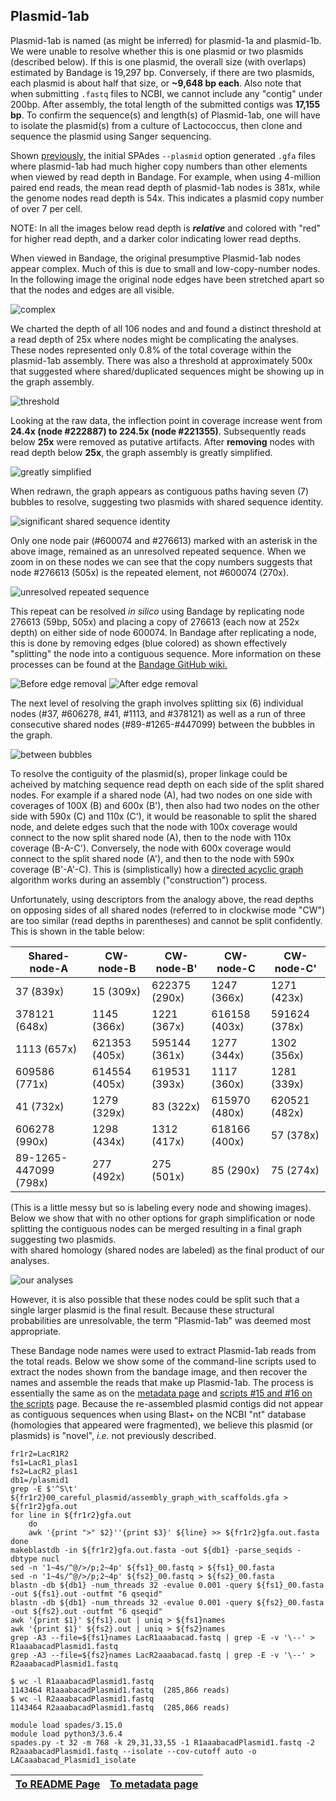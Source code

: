 ---
---

## Plasmid-1ab

Plasmid-1ab is named (as might be inferred) for plasmid-1a and plasmid-1b. We were unable to resolve whether this is one plasmid or two plasmids (described below). If this is one plasmid, the overall size (with overlaps) estimated by Bandage is 19,297 bp. Conversely, if there are two plasmids, each plasmid is about half that size, or **~9,648 bp each**. Also note that when submitting `.fastq` files to NCBI, we cannot include any "contig" under 200bp. After assembly, the total length of the submitted contigs was **17,155 bp**. To confirm the sequence(s) and length(s) of Plasmid-1ab, one will have to isolate the plasmid(s) from a culture of Lactococcus, then clone and sequence the plasmid using Sanger sequencing. 

Shown [previously](/metadata.md#band01), the initial SPAdes `--plasmid` option generated `.gfa` files where plasmid-1ab had much higher copy numbers than other elements when viewed by read depth in Bandage. For example, when using 4-million paired end reads, the mean read depth of plasmid-1ab nodes is 381x, while the genome nodes read depth is 54x. This indicates a plasmid copy number of over 7 per cell.

NOTE: In all the images below read depth is ***relative*** and colored with "red" for higher read depth, and a darker color indicating lower read depths.

When viewed in Bandage, the original presumptive Plasmid-1ab nodes appear complex. Much of this is due to small and low-copy-number nodes. In the following image the original node edges have been stretched apart so that the nodes and edges are all visible. 

![complex](/fig/Plasmid1ab-exploded-before-trimming-selected.png)

We charted the depth of all 106 nodes and and found a distinct 
threshold at a read depth of 25x where nodes might be complicating the analyses. These 
nodes represented only 0.8% of the total coverage within the plasmid-1ab assembly. 
There was also a threshold at approximately 500x that suggested where shared/duplicated sequences might be 
showing up in the graph assembly. 

![threshold](/fig/plasmid-1ab-node-depth.png)

Looking at the raw data, the inflection point in coverage increase went from **24.4x (node #222887) to 224.5x (node #221355)**. Subsequently reads below **25x** were removed as putative artifacts. After **removing** nodes with read depth below **25x**, the graph assembly is greatly simplified.

 ![greatly simplified](/fig/Plasmid1ab-exploded-after-trimming.png) 
 
 When redrawn, the graph appears as contiguous paths having seven (7) bubbles to resolve, suggesting two plasmids with  shared sequence identity. 
 
 ![significant shared sequence identity](/fig/990-selection-graph.png) 
 
 Only one node pair (#600074 and #276613) marked with an asterisk in the above image, remained as an unresolved repeated sequence. When we zoom in on these nodes we can see that the copy numbers suggests that node #276613 (505x) is the repeated element, not #600074 (270x).
 
 ![unresolved repeated sequence](/fig/600074-and-276613-graph-labels.png) 
 
  This repeat can be resolved *in silico* using Bandage by replicating node 276613 (59bp, 505x) and placing a copy of 276613 (each now at 252x depth) on either side of node 600074. In Bandage after replicating a node, this is done by removing edges (blue colored) as shown effectively "splitting" the node into  a contiguous sequence. More information on these processes can be found at the [Bandage GitHub wiki.](https://github.com/rrwick/Bandage/wiki)
  
![Before edge removal](/fig/resolving-600074-v-2sm.png)
![After edge removal](/fig/resolving-600074-v2-Bsm.png) 

The next level of resolving the graph involves splitting six (6) individual nodes (#37, #606278, #41, #1113, and #378121) as well as a run of three consecutive shared nodes (#89-#1265-#447099) between the bubbles in the graph. 

![between bubbles](/fig/Plasmid1ab-after-depth-25-trimming-best-layout-depth250-700.png) 

To resolve the contiguity of the plasmid(s), proper linkage could be acheived by matching sequence read depth on each side of the split shared nodes. For example if a shared node (A), had two nodes on one side with coverages of 100X (B) and 600x (B'), then also had two nodes on the other side with 590x (C) and 110x (C'), it would be reasonable to split the shared node, and delete edges such that the node with 100x coverage would connect to the now split shared node (A), then to the node with 110x coverage (B-A-C'). Conversely, the node with 600x coverage would connect to the split shared node (A'), and then to the node with 590x coverage (B'-A'-C). This is (simplistically) how a [directed acyclic graph](https://en.wikipedia.org/wiki/Directed_acyclic_graph) algorithm works during an assembly ("construction") process. 

Unfortunately, using descriptors from the analogy above, the read depths on opposing sides of all shared nodes (referred to in clockwise mode "CW") are too similar (read depths in parentheses) and cannot be split confidently. This is shown in the table below:

| Shared-node-A | CW-node-B | CW-node-B' | CW-node-C | CW-node-C' | 
| --- | --- | --- | --- | --- |
| 37 (839x) | 15 (309x) | 622375 (290x) | 1247 (366x) | 1271 (423x) |
| 378121 (648x) | 1145 (366x) | 1221 (367x) | 616158 (403x) | 591624 (378x) |
| 1113 (657x) | 621353 (405x) | 595144 (361x) | 1277 (344x) | 1302 (356x) |
| 609586 (771x) | 614554 (405x) | 619531 (393x) | 1117 (360x) | 1281 (339x) |
| 41 (732x) | 1279 (329x) | 83 (322x) | 615970 (480x) | 620521 (482x) |
| 606278 (990x) | 1298 (434x) | 1312 (417x) | 618166 (400x) | 57 (378x) |
| 89-1265-447099 (798x) | 277 (492x) | 275 (501x) | 85 (290x) | 75 (274x) |

(This is a little messy but so is labeling every node and showing images). Below we show that with no other options for graph simplification or node splitting
the contiguous nodes can be merged resulting in a final graph suggesting two plasmids.  
with shared homology (shared nodes are labeled) as the final product of our analyses. 

![our analyses](/fig/Plasmid1ab-simplified_graphs.png) 

However, it is also possible that these nodes could be split such that 
a single larger plasmid is the final result. Because these structural probabilities are unresolvable, the term "Plasmid-1ab" was deemed most appropriate. 

These Bandage node names were used to extract Plasmid-1ab reads from the total reads. Below we show some of the 
command-line scripts used to extract the nodes shown from the bandage image, and then 
recover the names and assemble the reads that make up Plasmid-1ab. The process is essentially the same as on the [metadata page](/metadata.md) 
and [scripts #15 and #16 on the scripts](/scripts.md#scr15) page. Because the re-assembled plasmid contigs did not appear as contiguous sequences when using Blast+ on the NCBI "nt" database (homologies that appeared were fragmented), we believe this plasmid (or plasmids) is "novel", *i.e.* not previously described.


```
fr1r2=LacR1R2
fs1=LacR1_plas1
fs2=LacR2_plas1
db1=/plasmid1
grep -E $'^S\t' ${fr1r2}00_careful_plasmid/assembly_graph_with_scaffolds.gfa > ${fr1r2}gfa.out
for line in ${fr1r2}gfa.out 
    do 
    awk '{print ">" $2}''{print $3}' ${line} >> ${fr1r2}gfa.out.fasta 
done 
makeblastdb -in ${fr1r2}gfa.out.fasta -out ${db1} -parse_seqids -dbtype nucl 
sed -n '1~4s/^@/>/p;2~4p' ${fs1}_00.fastq > ${fs1}_00.fasta
sed -n '1~4s/^@/>/p;2~4p' ${fs2}_00.fastq > ${fs2}_00.fasta
blastn -db ${db1} -num_threads 32 -evalue 0.001 -query ${fs1}_00.fasta -out ${fs1}.out -outfmt "6 qseqid"
blastn -db ${db1} -num_threads 32 -evalue 0.001 -query ${fs2}_00.fasta -out ${fs2}.out -outfmt "6 qseqid"
awk '{print $1}' ${fs1}.out | uniq > ${fs1}names
awk '{print $1}' ${fs2}.out | uniq > ${fs2}names
grep -A3 --file=${fs1}names LacR1aaabacad.fastq | grep -E -v '\--' > R1aaabacadPlasmid1.fastq 
grep -A3 --file=${fs2}names LacR2aaabacad.fastq | grep -E -v '\--' > R2aaabacadPlasmid1.fastq 
```

```
$ wc -l R1aaabacadPlasmid1.fastq
1143464 R1aaabacadPlasmid1.fastq  (285,866 reads)
$ wc -l R2aaabacadPlasmid1.fastq
1143464 R2aaabacadPlasmid1.fastq  (285,866 reads)
```

```
module load spades/3.15.0
module load python3/3.6.4
spades.py -t 32 -m 768 -k 29,31,33,55 -1 R1aaabacadPlasmid1.fastq -2 R2aaabacadPlasmid1.fastq --isolate --cov-cutoff auto -o LACaaabacad_Plasmid1_isolate
```

| [To README Page](/README.md) | [To metadata page](/metadata.md) |
| --- | --- |



